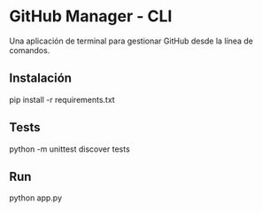 # GitHub Manager - CLI

Una aplicación de terminal para gestionar GitHub desde la línea de comandos.

## Instalación
pip install -r requirements.txt

## Tests
python -m unittest discover tests

## Run
python app.py
